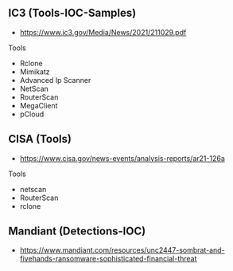 
## IC3 (Tools-IOC-Samples)
- https://www.ic3.gov/Media/News/2021/211029.pdf

Tools
- Rclone
- Mimikatz
- Advanced Ip Scanner
- NetScan
- RouterScan
- MegaClient
- pCloud


## CISA (Tools)
- https://www.cisa.gov/news-events/analysis-reports/ar21-126a

Tools 
- netscan
- RouterScan
- rclone


## Mandiant (Detections-IOC)
- https://www.mandiant.com/resources/unc2447-sombrat-and-fivehands-ransomware-sophisticated-financial-threat


